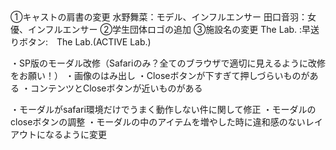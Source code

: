 <ToDo>
①キャストの肩書の変更
水野舞菜：モデル、インフルエンサー
田口音羽：女優、インフルエンサー
②学生団体ロゴの追加
③施設名の変更
The Lab. :早送りボタン:　The Lab.(ACTIVE Lab.)

・SP版のモーダル改修（Safariのみ？全てのブラウザで適切に見えるように改修をお願い！）
・画像のはみ出し
・Closeボタンが下すぎて押しづらいものがある
・コンテンツとCloseボタンが近いものがある

・モーダルがsafari環境だけでうまく動作しない件に関して修正
・モーダルのcloseボタンの調整
・モーダルの中のアイテムを増やした時に違和感のないレイアウトになるように変更